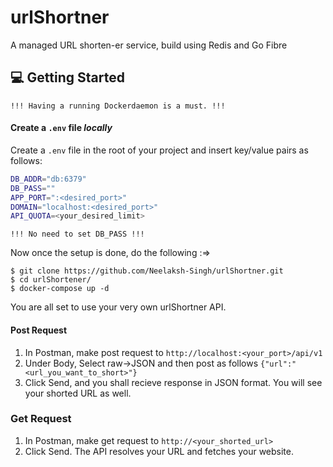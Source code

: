 # urlShortner
A managed URL shorten-er service, build using Redis and Go Fibre

## 💻 Getting Started

`!!! Having a running Dockerdaemon is a must. !!!` <br>

#### Create a `.env` file *locally* 

Create a `.env` file in the root of your project and insert
key/value pairs as follows:
```sh
DB_ADDR="db:6379"
DB_PASS=""
APP_PORT=":<desired_port>"
DOMAIN="localhost:<desired_port>"
API_QUOTA=<your_desired_limit>
```
`!!! No need to set DB_PASS !!!` <br>

Now once the setup is done, do the following :=>

```console
$ git clone https://github.com/Neelaksh-Singh/urlShortner.git
$ cd urlShortener/
$ docker-compose up -d
```
You are all set to use your very own urlShortner API.

#### Post Request

1. In Postman, make post request to `http://localhost:<your_port>/api/v1`
2. Under Body, Select raw->JSON and then post as follows `{"url":"<url_you_want_to_short>"}`
3. Click Send, and you shall recieve response in JSON format. You will see your shorted URL as well.

### Get Request

1. In Postman, make get request to `http://<your_shorted_url>`
2. Click Send. The API resolves your URL and fetches your website.

